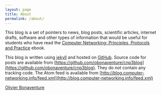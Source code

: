 ```yaml
---
layout: page
title: About
permalink: /about/
---
```


This blog is a set of pointers to news, blog posts, scientific articles, 
internet drafts, software and other types of information that would be
useful for students who have read the [Computer Networking: Principles,
Protocols and Practice](https://www.computer-networking.info) ebook. 

This blog is written using [jekyll](https://jekyllrb.com) and hosted on [GitHub](https://github.com). Source code for posts are available from [https://github.com/obonaventure/cnp3blog](https://github.com/obonaventure/cnp3blog). They do not contain any tracking code. The Atom feed is available from [http://blog.computer-networking.info/feed.xml](http://blog.computer-networking.info/feed.xml)

[Olivier Bonaventure](https://perso.uclouvain.be/olivier.bonaventure/blog/html/pages/bio.html)